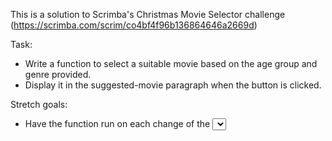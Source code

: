 This is a solution to Scrimba's Christmas Movie Selector challenge (https://scrimba.com/scrim/co4bf4f96b136864646a2669d)

Task:

- Write a function to select a suitable movie based on the age group and genre provided.
- Display it in the suggested-movie paragraph when the button is clicked.

Stretch goals:

- Have the function run on each change of the <select> tags.
